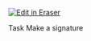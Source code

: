 <p><a target="_blank" href="https://app.eraser.io/workspace/Suxh6gSdlUWPdWUqHoeD" id="edit-in-eraser-github-link"><img alt="Edit in Eraser" src="https://firebasestorage.googleapis.com/v0/b/second-petal-295822.appspot.com/o/images%2Fgithub%2FOpen%20in%20Eraser.svg?alt=media&amp;token=968381c8-a7e7-472a-8ed6-4a6626da5501"></a></p>

Task Make a signature 



<!--- Eraser file: https://app.eraser.io/workspace/Suxh6gSdlUWPdWUqHoeD --->